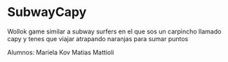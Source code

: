 # SubwayCapy
Wollok game similar a subway surfers en el que sos un carpincho llamado capy y tenes que viajar atrapando naranjas para sumar puntos

Alumnos:
Mariela Kov
Matias Mattioli
